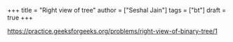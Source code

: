 +++
title = "Right view of tree"
author = ["Seshal Jain"]
tags = ["bt"]
draft = true
+++

<https://practice.geeksforgeeks.org/problems/right-view-of-binary-tree/1>
